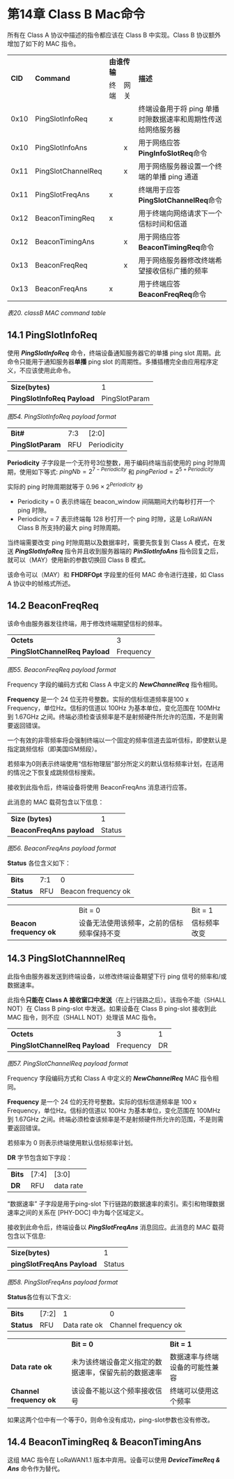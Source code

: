 # 第14章 Class B Mac命令

所有在 Class A 协议中描述的指令都应该在 Class B 中实现。Class B 协议额外增加了如下的 MAC 指令。

<table class="lora-table">
   <tr>
      <td rowspan ="2" ><b>CID</b></td>
      <td rowspan ="2" ><b>Command</b></td>
      <td colspan ="2" ><b>由谁传输</b></td>
      <td rowspan ="2" ><b>描述</b></td>
   </tr>
   <tr>
      <td>终端</td>
      <td>网关</td>
   </tr>
   <tr>
      <td>0x10</td>
      <td class="td-cmd">PingSlotInfoReq</td>
      <td>x</td>
      <td></td>
      <td>终端设备用于将 ping 单播时隙数据速率和周期性传送给网络服务器</td>
   </tr>
   <tr>
      <td>0x10</td>
      <td class="td-cmd">PingSlotInfoAns</td>
      <td></td>
      <td>x</td>
      <td>用于网络应答<b>PingInfoSlotReq</b>命令</td>
   </tr>
   <tr>
      <td>0x11</td>
      <td class="td-cmd">PingSlotChannelReq</td>
      <td></td>
      <td>x</td>
      <td>用于网络服务器设置一个终端的单播 ping 通道</td>
   </tr>
   <tr>
      <td>0x11</td>
      <td class="td-cmd">PingSlotFreqAns</td>
      <td>x</td>
      <td></td>
      <td>终端用于应答<b>PingSlotChannelReq</b>命令</td>
   </tr>
   <tr>
      <td>0x12</td>
      <td class="td-cmd">BeaconTimingReq</td>
      <td>x</td>
      <td></td>
      <td>用于终端向网络请求下一个信标时间和信道</td>
   </tr>
   <tr>
      <td>0x12</td>
      <td class="td-cmd">BeaconTimingAns</td>
      <td></td>
      <td>x</td>
      <td>用于网络应答<b>BeaconTimingReq</b>命令</td>
   </tr>
   <tr>
      <td>0x13</td>
      <td class="td-cmd">BeaconFreqReq</td>
      <td></td>
      <td>x</td>
      <td>用于网络服务器修改终端希望接收信标广播的频率</td>
   </tr>
   <tr>
      <td>0x13</td>
      <td class="td-cmd">BeaconFreqAns</td>
      <td>x</td>
      <td></td>
      <td>用于终端应答<b>BeaconFreqReq</b>命令</td>
   </tr>
</table>
<i class="lora-table-name">表20. classB MAC command table</i>

## 14.1 PingSlotInfoReq

使用 ***PingSlotInfoReq*** 命令，终端设备通知服务器它的单播 ping slot 周期。此命令只能用于通知服务器**单播** ping slot 的周期性。多播插槽完全由应用程序定义，不应该使用此命令。

<table class="lora-table">
   <tr>
      <td><b>Size(bytes)</b></td>
      <td>1</td>
   </tr>
   <tr>
      <td><b>PingSlotInfoReq Payload</b></td>
      <td>PingSlotParam</td>
   </tr>
</table>
<i class="lora-table-name">图54. PingSlotInfoReq payload format</i>

<table class="lora-table">
   <tr>
      <td><b>Bit#</b></td>
      <td>7:3</td>
      <td>[2:0]</td>
   </tr>
   <tr>
      <td><b>PingSlotParam</b></td>
      <td>RFU</td>
      <td>Periodicity</td>
   </tr>
</table>

**Periodicity** 子字段是一个无符号3位整数，用于编码终端当前使用的 ping 时隙周期，使用如下等式: $pingNb = 2^{7-Periodicity}$ 和 $pingPeriod = 2^{5+Periodicity}$ 

实际的 ping 时隙周期就等于 $0.96×2^{Periodicity}$ 秒

- Periodicity = 0 表示终端在 beacon_window 间隔期间大约每秒打开一个 ping 时隙。
- Periodicity = 7 表示终端每 128 秒打开一个 ping 时隙，这是 LoRaWAN Class B 所支持的最大 ping 时隙周期。

当终端需要改变 ping 时隙周期以及数据率时，需要先恢复到 Class A 模式，在发送 ***PingSlotInfoReq*** 指令并且收到服务器端的 ***PinSlotInfoAns*** 指令回复之后，就可以（MAY）使用新的参数切换回 Class B 模式。

该命令可以（MAY）和 **FHDRFOpt** 字段里的任何 MAC 命令进行连接，如 Class A 协议中的帧格式所述。

## 14.2 BeaconFreqReq

该命令由服务器发往终端，用于修改终端期望信标的频率。

<table class="lora-table">
   <tr>
      <td><b>Octets</b></td>
      <td>3</td>
   </tr>
   <tr>
      <td><b>PingSlotChannelReq Payload</b></td>
      <td>Frequency</td>
   </tr>
</table>
<i class="lora-table-name">图55. BeaconFreqReq payload format</i>

Frequency 字段的编码方式和 Class A 中定义的 ***NewChannelReq*** 指令相同。

**Frequency** 是一个 24 位无符号整数。实际的信标信道频率是100 x Frequency，单位Hz。信标的信道以 100Hz 为基本单位，变化范围在 100MHz 到 1.67GHz 之间。终端必须检查该频率是不是射频硬件所允许的范围，不是则需要返回错误。

一个有效的非零频率将会强制终端以一个固定的频率信道去监听信标，即使默认是指定跳频信标（即美国ISM频段）。

若频率为0则表示终端使用“信标物理层”部分所定义的默认信标频率计划，在适用的情况之下恢复成跳频信标搜索。

接收到此指令后，终端设备将使用 BeaconFreqAns 消息进行应答。

此消息的 MAC 载荷包含以下信息：

<table class="lora-table">
   <tr>
      <td><b>Size (bytes)</b></td>
      <td>1</td>
   </tr>
   <tr>
      <td><b>BeaconFreqAns payload </b></td>
      <td>Status</td>
   </tr>
</table>
<i class="lora-table-name">图56. BeaconFreqAns payload format</i>

**Status** 各位含义如下：

<table class="lora-table">
   <tr>
      <td><b>Bits</b></td>
      <td>7:1</td>
      <td>0</td>
   </tr>
   <tr>
      <td><b>Status</b></td>
      <td>RFU</td>
      <td>Beacon frequency ok</td>
   </tr>
</table>

<table class="lora-table">
   <tr>
      <td></td>
      <td>Bit = 0</td>
      <td>Bit = 1</td>
   </tr>
   <tr>
      <td><b>Beacon frequency ok</b></td>
      <td>设备无法使用该频率，之前的信标频率保持不变</td>
      <td>信标频率改变</td>
   </tr>
</table>

## 14.3 PingSlotChannnelReq

此指令由服务器发送到终端设备，以修改终端设备期望下行 ping 信号的频率和/或数据速率。

此指令**只能在 Class A 接收窗口中发送**（在上行链路之后）。该指令不能（SHALL NOT）在 Class B ping-slot 中发送。如果设备在 Class B ping-slot 接收到此 MAC 指令，则不应（SHALL NOT）处理该 MAC 指令。

<table class="lora-table">
   <tr>
      <td><b>Octets</b></td>
      <td>3</td>
      <td>1</td>
   </tr>
   <tr>
      <td><b>PingSlotChannelReq Payload</b></td>
      <td>Frequency</td>
      <td>DR</td>
   </tr>
</table>
<i class="lora-table-name">图57. PingSlotChannelReq payload format</i>

Frequency 字段编码方式和 Class A 中定义的 ***NewChannelReq*** MAC 指令相同。

**Frequency** 是一个 24 位的无符号整数。实际的信标信道频率是 100 x Frequency，单位Hz。信标的信道以 100Hz 为基本单位，变化范围在 100MHz 到 1.67GHz 之间。终端必须检查该频率是不是射频硬件所允许的范围，不是则需要返回错误。

若频率为 0 则表示终端使用默认信标频率计划。

**DR** 字节包含如下字段：

<table class="lora-table">
   <tr>
      <td><b>Bits</b></td>
      <td>[7:4]</td>
      <td>[3:0]</td>
   </tr>
   <tr>
      <td><b>DR</b></td>
      <td>RFU</td>
      <td>data rate</td>
   </tr>
</table>

“数据速率” 子字段是用于ping-slot 下行链路的数据速率的索引。索引和物理数据速率之间的关系在 [PHY-DOC] 中为每个区域定义。

接收到此命令后，终端设备以 ***PingSlotFreqAns*** 消息回应。此消息的 MAC 载荷包含以下信息:

<table class="lora-table">
   <tr>
      <td><b>Size(bytes)</b></td>
      <td>1</td>
   </tr>
   <tr>
      <td><b>pingSlotFreqAns Payload</b></td>
      <td>Status</td>
   </tr>
</table>
<i class="lora-table-name">图58. PingSlotFreqAns payload format</i>

**Status**各位有以下含义:

<table class="lora-table">
   <tr>
      <td><b>Bits</b></td>
      <td>[7:2]</td>
      <td>1</td>
      <td>0</td>
   </tr>
   <tr>
      <td><b>Status</b></td>
      <td>RFU</td>
      <td>Data rate ok</td>
      <td>Channel frequency ok</td>
   </tr>
</table>

<table class="lora-table">
   <tr>
      <td></td>
      <td><b>Bit = 0</b></td>
      <td><b>Bit = 1</b></td>
   </tr>
   <tr>
      <td><b>Data rate ok</b></td>
      <td>未为该终端设备定义指定的数据速率，保留先前的数据速率</td>
      <td>数据速率与终端设备的可能性兼容</td>
   </tr>
   <tr>
      <td><b>Channel frequency ok</b></td>
      <td>该设备不能以这个频率接收信号</td>
      <td>终端可以使用这个频率</td>
   </tr>
</table>

如果这两个位中有一个等于0，则命令没有成功，ping-slot参数也没有修改。


## 14.4 BeaconTimingReq & BeaconTimingAns

这组 MAC 指令在 LoRaWAN1.1 版本中弃用。设备可以使用 ***DeviceTimeReq & Ans*** 命令作为替代。



